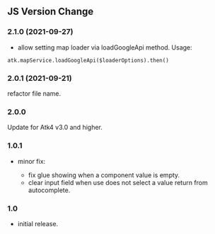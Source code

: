 ## JS Version Change

### 2.1.0 (2021-09-27)
   - allow setting map loader via loadGoogleApi method.
   Usage:
   ```
   atk.mapService.loadGoogleApi($loaderOptions).then()
   ```

### 2.0.1 (2021-09-21)
   refactor file name.

### 2.0.0
  Update for Atk4 v3.0 and higher.

### 1.0.1

 - minor fix:
 
    - fix glue showing when a component value is empty.
    - clear input field when use does not select a value return from autocomplete.

### 1.0

 - initial release.